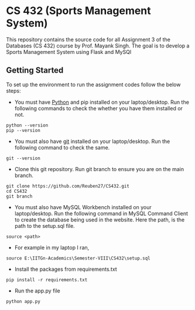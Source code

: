 # CS 432 (Sports Management System)
This repository contains the source code for all Assignment 3 of the Databases (CS 432) course by Prof. Mayank Singh.
The goal is to develop a Sports Management System using Flask and MySQl

## Getting Started

To set up the environment to run the assignment codes follow the below steps:

- You must have [Python](https://www.python.org/) and pip installed on your laptop/desktop. Run the following commands to check the whether you have them installed or not.
```
python --version
pip --version
```

- You must also have [git](https://git-scm.com/) installed on your laptop/desktop. Run the following command to check the same.
```
git --version
``` 

- Clone this git repository. Run git branch to ensure you are on the main branch. 
```
git clone https://github.com/Reuben27/CS432.git
cd CS432
git branch
```

- You must also have MySQL Workbench installed on your laptop/desktop. Run the following command in MySQL Command Client to create the database being used in the website. Here the path, is the path to the setup.sql file. 
```
source <path>
```

- For example in my laptop I ran, 
```
source E:\IITGn-Academics\Semester-VIII\CS432\setup.sql
```

- Install the packages from requirements.txt
```
pip install -r requirements.txt
```

- Run the app.py file 
```
python app.py
```